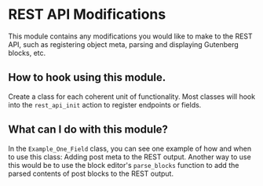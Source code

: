 # REST API Modifications

This module contains any modifications you would like to make to the REST API, such as registering object meta, parsing and displaying Gutenberg blocks, etc.

## How to hook using this module.

Create a class for each coherent unit of functionality. Most classes will hook into the `rest_api_init` action to
register endpoints or fields.

## What can I do with this module?

In the `Example_One_Field` class, you can see one example of how and when to use this class: Adding post meta to the REST output. Another way to use this would be to use the block editor's `parse_blocks` function to add the parsed contents of post blocks to the REST output.
